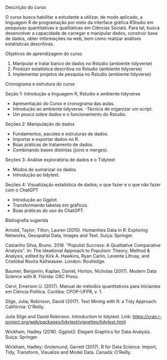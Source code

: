 Descrição do curso


O curso busca habilitar a estudante a utilizar, de modo aplicado, a linguagem R de programação por meio da interface gráfica RStudio em pesquisas quantitativas e qualitativas em Ciências Sociais. Para tal, busca desenvolver a capacidade de carregar e manipular dados, construir base de dados, obter informações na web, bem como realizar análises estatísticas descritivas.

Objetivos de aprendizagem do curso
1. Manipular e tratar banco de dados no Rstudio (ambiente tidyverse)
2. Produzir estatística descritiva no Rstudio (ambiente tidyverse)
3. Implementar projetos de pesquisa no Rstudio (ambiente tidyverse)

Cronograma e estrutura do curso

Seção 1: Introdução a linguagem R, Rstudio e ambiente tidyverse
- Apresentação do Curso e cronograma das aulas.
- Introdução ao ambiente tidyverse.
-Técnica de organizar um script.
- Um pouco sobre dados e o funcionamento do Rstudio.
  
Seções 2: Manipulação de dados 
- Fundamentos, pacotes e estruturas de dados.
- Importar e exportar dados no R.
- Boas práticas de tratamento de dados.
- Combinando bases distintas (joins e merges).
  
Seções 3: Análise exploratória de dados e o Tidytext
- Modos de sumarizar os dados.
- Introdução ao tidytext.
  
Seções 4: Visualização estatística de dados; o que fazer e o que não fazer com o ChatGPT
- Introdução ao Ggplot.
- Transformando tabelas em gráficos.
- Boas práticas do uso do ChatGPT.

Bibliografia sugerida 

Arnold, Taylor; Tilton, Lauren (2015). Humanities Data in R: Exploring Networks, Geospatial Data, Images and Text. Suíça: Springer.

Castanho Silva, Bruno. 2018. "Populist Success: A Qualitative Comparative Analysis". In: The Ideational Approach to Populism: Theory, Method & Analysis, edited by Kirk A. Hawkins, Ryan Carlin, Levente Littvay, and Cristóbal Rovira Kaltwasser. London: Routledge.

Baumer, Benjamin; Kaplan, Daniel; Horton, Nicholas (2017). Modern Data Science with R. Flórida: CRC Press.

Cervi, Emerson U. (2017). Manual de métodos quantitativos para iniciantes em Ciência Política. Curitiba: CPOP-UFPR, v. 1.

Silge, Julia; Robinson, David (2017). Text Mining with R: a Tidy Approach. Califórnia: O'Reilly.

Julia Silge and David Robinson. Introduction to tidytext. Link: <https://cran.r-project.org/web/packages/tidytext/vignettes/tidytext.html>

Wickham, Hadley (2016). Ggplot2: Elegant Graphics for Data Analysis. Suíça: Springer.

Wickham, Hadley; Grolemund, Garrett (2017). R for Data Science: Import, Tidy, Transform, Visualize and Model Data. Canadá: O'Reilly.
